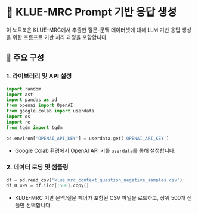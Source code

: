 
# 📘 KLUE-MRC Prompt 기반 응답 생성

이 노트북은 KLUE-MRC에서 추출한 질문-문맥 데이터셋에 대해 LLM 기반 응답 생성을 위한 프롬프트 기반 처리 과정을 포함합니다.

## 📌 주요 구성

### 1. 라이브러리 및 API 설정
```python
import random
import ast
import pandas as pd
from openai import OpenAI
from google.colab import userdata
import os
import re
from tqdm import tqdm

os.environ['OPENAI_API_KEY'] = userdata.get('OPENAI_API_KEY')
```
- Google Colab 환경에서 OpenAI API 키를 `userdata`를 통해 설정합니다.

### 2. 데이터 로딩 및 샘플링
```python
df = pd.read_csv('klue_mrc_context_question_negative_samples.csv')
df_0_499 = df.iloc[:500].copy()
```
- KLUE-MRC 기반 문맥/질문 페어가 포함된 CSV 파일을 로드하고, 상위 500개 샘플만 선택합니다.
